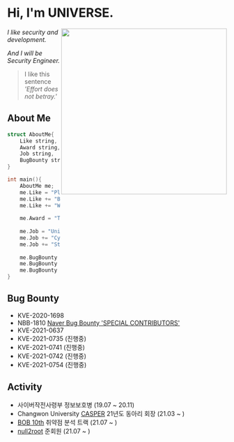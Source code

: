 # Hi, I'm UNIVERSE.

<img align='right' src="https://github-readme-stats.vercel.app/api?username=Lactea98&show_icons=true&theme=radical" width="380">

*I like security and development.*

*And I will be Security Engineer.*

> I like this sentence *'Effort does not betray.'*



## About Me

```c++
struct AboutMe{
	Like string,
	Award string,
	Job string,
	BugBounty string
}

int main(){
	AboutMe me;
	me.Like = "Playing CTF";
	me.Like += "Bugbounty";
	me.Like += "Web and pwnable";
	
	me.Award = "The 5th Development Security Contest 'Encouragement Award'";
	
	me.Job = "University CERT (2017 ~ )";
	me.Job += "Cyber Operation Center soldier (2019 ~ 2020)";
	me.Job += "Student and... Bug hunter!!"
	
	me.BugBounty = "KVE-2020-1698";
	me.BugBounty += "NBB-1810";
	me.BugBounty += "KVE-2021-0637";
}
```

## Bug Bounty
- KVE-2020-1698
- NBB-1810	[Naver Bug Bounty 'SPECIAL CONTRIBUTORS'](https://bugbounty.naver.com/ko/halloffame)
- KVE-2021-0637
- KVE-2021-0735  (진행중)
- KVE-2021-0741  (진행중)
- KVE-2021-0742  (진행중)
- KVE-2021-0754  (진행중)

## Activity
- 사이버작전사령부 정보보호병 (19.07 ~ 20.11)
- Changwon University [CASPER](https://casper.or.kr) 21년도 동아리 회장 (21.03 ~ )
- [BOB 10th](https://www.kitribob.kr/) 취약점 분석 트랙 (21.07 ~ )
- [null2root](https://null2root.github.io/history.html) 준회원 (21.07 ~ )


